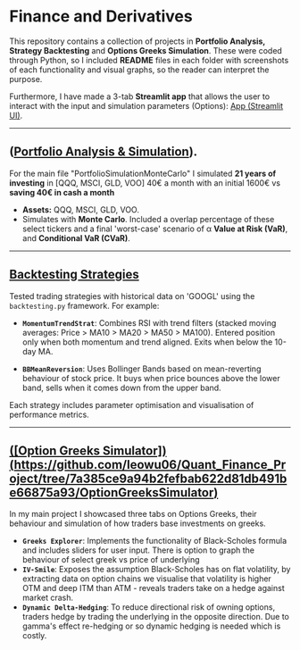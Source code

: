# Finance and Derivatives

This repository contains a collection of projects in **Portfolio Analysis, Strategy Backtesting** and **Options Greeks Simulation**. These were coded through Python, so I included **README** files in each folder with screenshots of each functionality and visual graphs, so the reader can interpret the purpose.

Furthermore, I have made a 3-tab **Streamlit app** that allows the user to interact with the input and simulation parameters (Options): [App (Streamlit UI)](OptionGreeksSimulator/README.md).

---

## ([Portfolio Analysis & Simulation](https://github.com/leowu06/Quant_Finance_Project/tree/1e122639db5233b4c7780bbd1587d137db01a67f/Portfolio%20Analysis%20%26%20Simulation)).
For the main file "PortfolioSimulationMonteCarlo" I simulated **21 years of investing** in [QQQ, MSCI, GLD, VOO] 40€ a month with an initial 1600€ vs **saving 40€ in cash a month**
- **Assets:** QQQ, MSCI, GLD, VOO.
- Simulates with **Monte Carlo**. Included a overlap percentage of these select tickers and a final 'worst-case' scenario of α **Value at Risk (VaR)**, and **Conditional VaR (CVaR)**.

---

## [Backtesting Strategies](https://github.com/leowu06/Quant_Finance_Project/tree/ab3f402c3db01ad1648f234dc10e923deeed267c/BacktestStrategies)

Tested trading strategies with historical data on 'GOOGL' using the `backtesting.py` framework. For example:

- **`MomentumTrendStrat`**:
  Combines RSI with trend filters (stacked moving averages: Price > MA10 > MA20 > MA50 > MA100). Entered position only when both momentum and trend aligned. Exits when below the 10-day MA.

- **`BBMeanReversion`**:
  Uses Bollinger Bands based on mean-reverting behaviour of stock price. It buys when price bounces above the lower band, sells when it comes down from the upper band.

Each strategy includes parameter optimisation and visualisation of performance metrics.

---

## [([Option Greeks Simulator]) (https://github.com/leowu06/Quant_Finance_Project/tree/7a385ce9a94b2fefbab622d81db491be66875a93/OptionGreeksSimulator)](https://github.com/leowu06/Quant_Finance_Project/tree/df76122ddaa0a9dd76d7113ecd80e666ad3f4a94/OptionGreeksSimulator)
In my main project I showcased three tabs on Options Greeks, their behaviour and simulation of how traders base investments on greeks.
- **`Greeks Explorer`**: Implements the functionality of Black-Scholes formula and includes sliders for user input. There is option to graph the behaviour of select greek vs price of underlying
- **`IV-Smile`**: Exposes the assumption Black-Scholes has on flat volatility, by extracting data on option chains we visualise that volatility is higher OTM and deep ITM than ATM - reveals traders take on a hedge against market crash.
- **`Dynamic Delta-Hedging`**: To reduce directional risk of owning options, traders hedge by trading the underlying in the opposite direction. Due to gamma's effect re-hedging or so dynamic hedging is needed which is costly.
